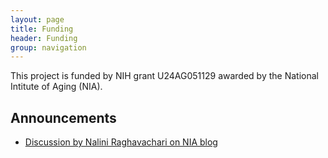```yaml
---
layout: page
title: Funding
header: Funding
group: navigation
---
```



This project is funded by NIH grant U24AG051129 awarded by the National Intitute of Aging (NIA).

## Announcements

* [Discussion by Nalini Raghavachari on NIA blog](https://www.nia.nih.gov/research/blog/2015/12/translating-genetic-research-find-new-links-healthy-aging)


